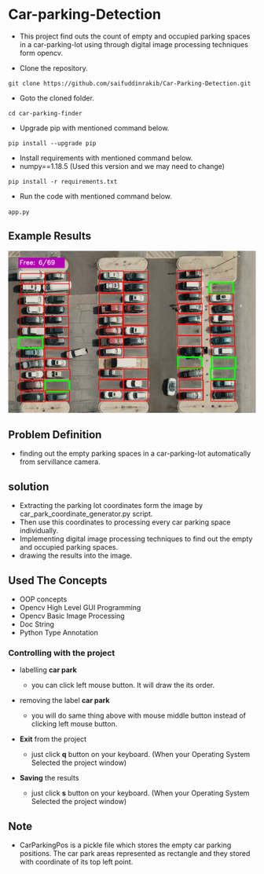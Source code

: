 # Car-parking-Detection
- This project find outs the count of empty and occupied parking spaces in a car-parking-lot using through digital image processing techniques form opencv.

- Clone the repository.
```
git clone https://github.com/saifuddinrakib/Car-Parking-Detection.git
```
- Goto the cloned folder.
```
cd car-parking-finder

```
- Upgrade pip with mentioned command below.
```
pip install --upgrade pip
```
- Install requirements with mentioned command below.
- numpy==1.18.5 (Used this version and we may need to change)


```
pip install -r requirements.txt
```
- Run the code with mentioned command below.

`app.py`

 
## Example Results


<p align="center">
<img src="data/results/example_result.png">





## Problem Definition
- finding out the empty parking spaces in a car-parking-lot automatically from servillance camera.

## solution
- Extracting the parking lot coordinates form the image by car_park_coordinate_generator.py script.
- Then use this coordinates to processing every car parking space individually.
- Implementing digital image processing techniques to find out the empty and occupied parking spaces.
- drawing the results into the image. 

## Used The Concepts
- OOP concepts
- Opencv High Level GUI Programming
- Opencv Basic Image Processing
- Doc String
- Python Type Annotation



### Controlling with the project
- labelling   __car park__
    - you can click left  mouse button. It will draw the its order.
- removing the label __car park__
    - you will do same thing above with mouse middle button instead of clicking left mouse button.

- __Exit__ from the project
    - just click __q__ button on your keyboard. (When your Operating System Selected the project window)
- __Saving__ the results
    - just click __s__ button on your keyboard. (When your Operating System Selected the project window)

## Note 
- CarParkingPos  is a pickle file which stores the empty car parking positions.  The car park areas represented as rectangle and they stored with coordinate of  its top left point.
